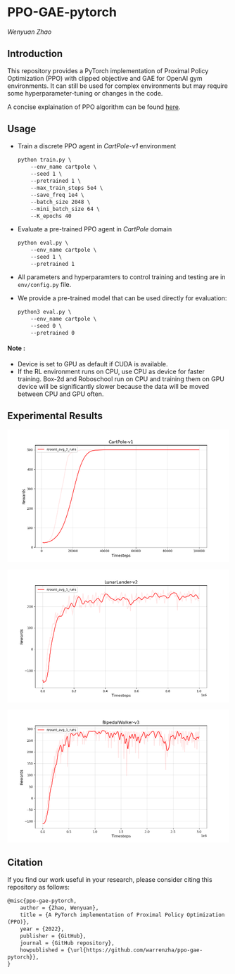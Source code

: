 # PPO-GAE-pytorch
_Wenyuan Zhao_

## Introduction

This repository provides a PyTorch implementation of Proximal Policy Optimization (PPO) with clipped objective and GAE for OpenAI gym environments. It can still be used for complex environments but may require some hyperparameter-tuning or changes in the code.

A concise explaination of PPO algorithm can be found [here](https://stackoverflow.com/questions/46422845/what-is-the-way-to-understand-proximal-policy-optimization-algorithm-in-rl).


## Usage

- Train a discrete PPO agent in *CartPole-v1* environment 

  ```
  python train.py \
      --env_name cartpole \
      --seed 1 \
      --pretrained 1 \
      --max_train_steps 5e4 \
      --save_freq 1e4 \
      --batch_size 2048 \
      --mini_batch_size 64 \
      --K_epochs 40
  ```

- Evaluate a pre-trained PPO agent in *CartPole* domain 

  ```
  python eval.py \
      --env_name cartpole \
      --seed 1 \
      --pretrained 1
  ```

- All parameters and hyperparamters to control training and testing are in `env/config.py` file.

* We provide a pre-trained model that can be used directly for evaluation: 

  ```
  python3 eval.py \
      --env_name cartpole \
      --seed 0 \
      --pretrained 0
  ```

#### Note :
  - Device is set to GPU as default if CUDA is available.
  - If the RL environment runs on CPU, use CPU as device for faster training. Box-2d and Roboschool run on CPU and training them on GPU device will be significantly slower because the data will be moved between CPU and GPU often.

## Experimental Results

![cartpole](PPO_figs/CartPole-v1/PPO_CartPole-v1_fig_1.png)

![lunarlander](PPO_figs/LunarLander-v2/PPO_LunarLander-v2_fig_1.png)

![bipedalwalker](PPO_figs/BipedalWalker-v3/PPO_BipedalWalker-v3_fig_1.png)


## Citation

If you find our work useful in your research, please consider citing this repository as follows:

```
@misc{ppo-gae-pytorch,
    author = {Zhao, Wenyuan},
    title = {A PyTorch implementation of Proximal Policy Optimization (PPO)},
    year = {2022},
    publisher = {GitHub},
    journal = {GitHub repository},
    howpublished = {\url{https://github.com/warrenzha/ppo-gae-pytorch}},
}
```
